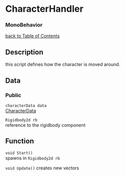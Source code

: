 # CharacterHandler
### MonoBehavior

[back to Table of Contents](/TableOfContents.md)

## Description
this script defines how the character is moved around.
## Data

### Public

`characterData data`   
[CharacterData](/Assets/Scripts/Character/CharacterData.md)

`Rigidbody2d rb`  
reference to the rigidbody component

## Function

`void Start()`  
spawns in `Rigidbody2d rb`

`void Update()`
creates new vectors 